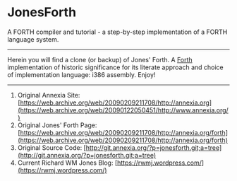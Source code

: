 # JonesForth

A FORTH compiler and tutorial - a step-by-step implementation of a FORTH language system.

----

Herein you will find a clone (or backup) of Jones' Forth. A [Forth](https://en.wikipedia.org/wiki/Forth_(programming_language)) implementation of historic significance for its literate approach and choice of implementation language: i386 assembly. Enjoy!

----

1. Original Annexia Site: [https://web.archive.org/web/20090209211708/http://annexia.org](https://web.archive.org/web/20090122050451/http://www.annexia.org/)
2. Original Jones' Forth Page: [https://web.archive.org/web/20090209211708/http://annexia.org/forth](https://web.archive.org/web/20090209211708/http://annexia.org/forth)
3. Original Source Code: [http://git.annexia.org/?p=jonesforth.git;a=tree](http://git.annexia.org/?p=jonesforth.git;a=tree)
4. Current Richard WM Jones Blog: [https://rwmj.wordpress.com/](https://rwmj.wordpress.com/)
